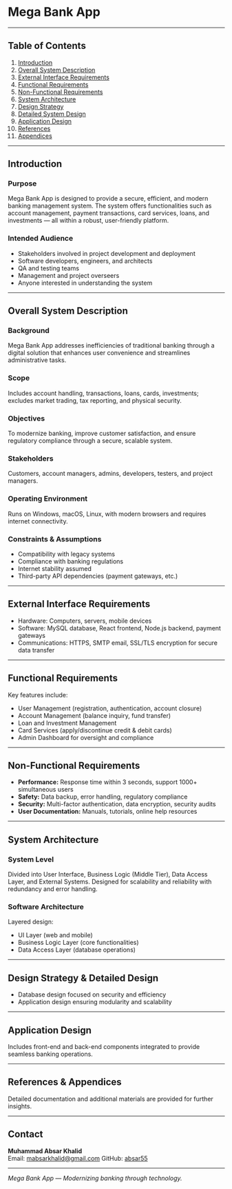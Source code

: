 # Mega Bank App

---

## Table of Contents

1. [Introduction](#introduction)  
2. [Overall System Description](#overall-system-description)  
3. [External Interface Requirements](#external-interface-requirements)  
4. [Functional Requirements](#functional-requirements)  
5. [Non-Functional Requirements](#non-functional-requirements)  
6. [System Architecture](#system-architecture)  
7. [Design Strategy](#design-strategy)  
8. [Detailed System Design](#detailed-system-design)  
9. [Application Design](#application-design)  
10. [References](#references)  
11. [Appendices](#appendices)  

---

## Introduction

### Purpose

Mega Bank App is designed to provide a secure, efficient, and modern banking management system. The system offers functionalities such as account management, payment transactions, card services, loans, and investments — all within a robust, user-friendly platform.

### Intended Audience

- Stakeholders involved in project development and deployment  
- Software developers, engineers, and architects  
- QA and testing teams  
- Management and project overseers  
- Anyone interested in understanding the system  

---

## Overall System Description

### Background

Mega Bank App addresses inefficiencies of traditional banking through a digital solution that enhances user convenience and streamlines administrative tasks.

### Scope

Includes account handling, transactions, loans, cards, investments; excludes market trading, tax reporting, and physical security.

### Objectives

To modernize banking, improve customer satisfaction, and ensure regulatory compliance through a secure, scalable system.

### Stakeholders

Customers, account managers, admins, developers, testers, and project managers.

### Operating Environment

Runs on Windows, macOS, Linux, with modern browsers and requires internet connectivity.

### Constraints & Assumptions

- Compatibility with legacy systems  
- Compliance with banking regulations  
- Internet stability assumed  
- Third-party API dependencies (payment gateways, etc.)

---

## External Interface Requirements

- Hardware: Computers, servers, mobile devices  
- Software: MySQL database, React frontend, Node.js backend, payment gateways  
- Communications: HTTPS, SMTP email, SSL/TLS encryption for secure data transfer  

---

## Functional Requirements

Key features include:  
- User Management (registration, authentication, account closure)  
- Account Management (balance inquiry, fund transfer)  
- Loan and Investment Management  
- Card Services (apply/discontinue credit & debit cards)  
- Admin Dashboard for oversight and compliance  

---

## Non-Functional Requirements

- **Performance:** Response time within 3 seconds, support 1000+ simultaneous users  
- **Safety:** Data backup, error handling, regulatory compliance  
- **Security:** Multi-factor authentication, data encryption, security audits  
- **User Documentation:** Manuals, tutorials, online help resources  

---

## System Architecture

### System Level

Divided into User Interface, Business Logic (Middle Tier), Data Access Layer, and External Systems. Designed for scalability and reliability with redundancy and error handling.

### Software Architecture

Layered design:  
- UI Layer (web and mobile)  
- Business Logic Layer (core functionalities)  
- Data Access Layer (database operations)

---

## Design Strategy & Detailed Design

- Database design focused on security and efficiency  
- Application design ensuring modularity and scalability  

---

## Application Design

Includes front-end and back-end components integrated to provide seamless banking operations.

---

## References & Appendices

Detailed documentation and additional materials are provided for further insights.

---

## Contact

**Muhammad Absar Khalid**  
Email: mabsarkhalid@gmail.com
GitHub: [absar55](https://github.com/absar55)

---

*Mega Bank App — Modernizing banking through technology.*
